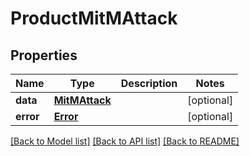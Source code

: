 # ProductMitMAttack

## Properties
Name | Type | Description | Notes
------------ | ------------- | ------------- | -------------
**data** | [**MitMAttack**](MitMAttack.md) |  | [optional] 
**error** | [**Error**](Error.md) |  | [optional] 

[[Back to Model list]](../README.md#documentation-for-models) [[Back to API list]](../README.md#documentation-for-api-endpoints) [[Back to README]](../README.md)

